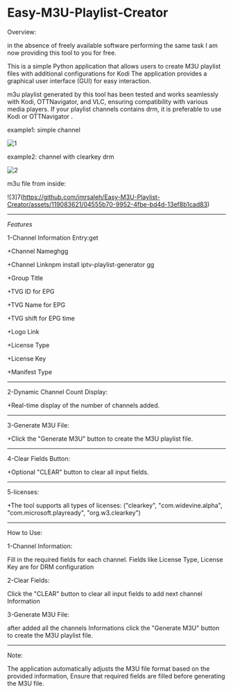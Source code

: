 # Easy-M3U-Playlist-Creator



Overview:

 in the absence of freely available software performing the same task
I am now providing this tool to you for free.

This is a simple Python application that allows users to create M3U playlist files with additional configurations for Kodi
The application provides a graphical user interface (GUI) for easy interaction.

m3u playlist generated by this tool has been tested and works seamlessly with Kodi, OTTNavigator, and VLC, ensuring compatibility with various media players.
If your playlist channels contains drm, it is preferable to use Kodi or OTTNavigator .


example1: simple channel

![1](https://github.com/imrsaleh/Easy-M3U-Playlist-Creator/assets/119083621/69d92362-7696-4b80-a5c1-07c23591d2f8)

example2: channel with clearkey drm

![2](https://github.com/imrsaleh/Easy-M3U-Playlist-Creator/assets/119083621/c1e6c620-f525-4925-93a1-417aa3c5f008)

m3u file from inside:

![3]7(https://github.com/imrsaleh/Easy-M3U-Playlist-Creator/assets/119083621/04555b70-9952-4fbe-bd4d-13ef8b1cad83)


--------------------------------------------------------------

*Features*

1-Channel Information Entry:get

+Channel Nameghgg

+Channel Linknpm install iptv-playlist-generator
gg

+Group Title

+TVG ID for EPG

+TVG Name for EPG

+TVG shift for EPG time

+Logo Link

+License Type

+License Key

+Manifest Type

--------------------------------------------------------------

2-Dynamic Channel Count Display:

+Real-time display of the number of channels added.

--------------------------------------------------------------

3-Generate M3U File:

+Click the "Generate M3U" button to create the M3U playlist file.

--------------------------------------------------------------

4-Clear Fields Button:

+Optional "CLEAR" button to clear all input fields.

--------------------------------------------------------------

5-licenses:

+The tool supports all types of licenses: ("clearkey", "com.widevine.alpha", "com.microsoft.playready", "org.w3.clearkey") 

--------------------------------------------------------------

How to Use:

1-Channel Information:

Fill in the required fields for each channel. Fields like License Type, License Key are for DRM configuration

2-Clear Fields:

Click the "CLEAR" button to clear all input fields to add next channel Information

3-Generate M3U File:

after added all the channels Informations click the "Generate M3U" button to create the M3U playlist file.

--------------------------------------------------------------


Note:

The application automatically adjusts the M3U file format based on the provided information,
Ensure that required fields are filled before generating the M3U file.




